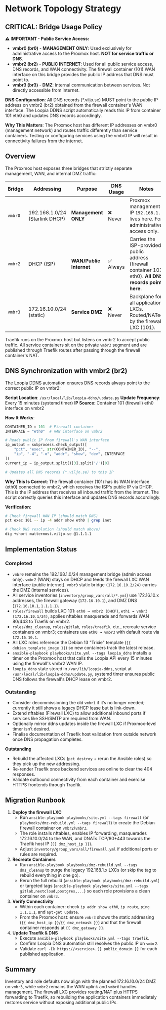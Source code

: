 # Network Topology Strategy

## CRITICAL: Bridge Usage Policy

**⚠️ IMPORTANT - Public Service Access:**

- **vmbr0 (br0)** - **MANAGEMENT ONLY**: Used exclusively for administrative access to the Proxmox host. **NOT for service traffic or DNS**.
- **vmbr2 (br2)** - **PUBLIC INTERNET**: Used for all public service access, DNS records, and WAN connectivity. The firewall container (101) WAN interface on this bridge provides the public IP address that DNS must point to.
- **vmbr3 (br3)** - **DMZ**: Internal communication between services. Not directly accessible from internet.

**DNS Configuration**: All DNS records (*.viljo.se) MUST point to the public IP address on vmbr2 (br2) obtained from the firewall container's WAN interface. The Loopia DDNS script automatically reads this IP from container 101 eth0 and updates DNS records accordingly.

**Why This Matters**: The Proxmox host has different IP addresses on vmbr0 (management network) and routes traffic differently than service containers. Testing or configuring services using the vmbr0 IP will result in connectivity failures from the internet.

## Overview
The Proxmox host exposes three bridges that strictly separate management, WAN, and internal DMZ traffic:

| Bridge | Addressing | Purpose | DNS Usage | Notes |
|--------|------------|---------|-----------|-------|
| `vmbr0` | 192.168.1.0/24 (Starlink DHCP) | **Management ONLY** | ❌ Never | Proxmox management IP `192.168.1.3` lives here. For administrative access only. |
| `vmbr2` | DHCP (ISP) | **WAN/Public Internet** | ✅ Always | Carries the ISP-provided public address (firewall container 101 eth0). **All DNS records point here**. |
| `vmbr3` | 172.16.10.0/24 (static) | **Service DMZ** | ❌ Never | Backplane for all application LXCs. Routed/NATed by the firewall LXC (101). |

Traefik runs on the Proxmox host but listens on vmbr2 to accept public traffic. All service containers sit on the private `vmbr3` segment and are published through Traefik routes after passing through the firewall container's NAT.

## DNS Synchronization with vmbr2 (br2)

The Loopia DDNS automation ensures DNS records always point to the correct public IP on vmbr2:

**Script Location**: `/usr/local/lib/loopia-ddns/update.py`
**Update Frequency**: Every 15 minutes (systemd timer)
**IP Source**: Container 101 (firewall) eth0 interface on vmbr2

**How It Works**:
```python
CONTAINER_ID = 101  # Firewall container
INTERFACE = "eth0"  # WAN interface on vmbr2

# Reads public IP from firewall's WAN interface
ip_output = subprocess.check_output([
    "pct", "exec", str(CONTAINER_ID), "--",
    "ip", "-4", "-o", "addr", "show", "dev", INTERFACE
])
current_ip = ip_output.split()[3].split('/')[0]

# Updates all DNS records (*.viljo.se) to this IP
```

**Why This Is Correct**: The firewall container (101) has its WAN interface (eth0) connected to vmbr2, which receives the ISP's public IP via DHCP. This is the IP address that receives all inbound traffic from the internet. The script correctly queries this interface and updates DNS records accordingly.

**Verification**:
```bash
# Check firewall WAN IP (should match DNS)
pct exec 101 -- ip -4 addr show eth0 | grep inet

# Check DNS resolution (should match above)
dig +short mattermost.viljo.se @1.1.1.1
```

## Implementation Status
### Completed
- `vmbr0` remains the 192.168.1.0/24 management bridge (admin access only). `vmbr2` (WAN) stays on DHCP and feeds the firewall LXC WAN interface (public internet). `vmbr3` static bridge `(172.16.10.2/24)` carries the DMZ (internal services).
- All service inventories (`inventory/group_vars/all/*.yml`) use 172.16.10.x addresses, the firewall gateway (`172.16.10.1`), and DMZ DNS (`172.16.10.1`, `1.1.1.1`).
- `roles/firewall` builds LXC 101: `eth0 → vmbr2 (DHCP)`, `eth1 → vmbr3 (172.16.10.1/24)`, applies nftables masquerade and forwards WAN 80/443 to Traefik on vmbr2.
- `roles/dmz_cleanup`, `roles/gitlab`, `roles/traefik`, etc., recreate service containers on vmbr3; containers use `eth0 → vmbr3` with default route via `172.16.10.1`.
- All LXC roles reference the Debian 13 "Trixie" template (`{{ debian_template_image }}`) so new containers track the latest release.
- `ansible-playbook playbooks/site.yml --tags loopia_ddns` installs a timer on the Proxmox host that calls the Loopia API every 15 minutes using the firewall's vmbr2 WAN IP.
- `loopia_ddns` state stored in `/var/lib/loopia-ddns`, script at `/usr/local/lib/loopia-ddns/update.py`, systemd timer ensures public DNS follows the firewall's DHCP lease on vmbr2.
### Outstanding
- Consider decommissioning the old `vmbr1` if it’s no longer needed; currently it still shows a legacy DHCP lease but is link-down.
- Extend nftables (Firewall LXC) to allow additional inbound ports if services like SSH/SMTP are required from WAN.
- Optionally mirror ddns updates inside the firewall LXC if Proxmox-level timer isn’t desired.
- Finalise documentation of Traefik host validation from outside network once DNS propagation completes.

**Outstanding**
- Rebuild the affected LXCs (`pct destroy` + rerun the Ansible roles) so they pick up the new addressing.
- Re-render Traefik once backend services are online to clear the 404 responses.
- Validate outbound connectivity from each container and exercise HTTPS frontends through Traefik.

## Migration Runbook
1. **Deploy the firewall LXC**
   * Run `ansible-playbook playbooks/site.yml --tags firewall` (or `playbooks/dmz-rebuild.yml --tags firewall`) to create the Debian firewall container on `vmbr2`/`vmbr3`.
   * The role installs nftables, enables IP forwarding, masquerades 172.16.10.0/24 to the WAN, and DNATs TCP/80+443 towards the Traefik host IP (`{{ dmz_host_ip }}`).
   * Adjust `inventory/group_vars/all/firewall.yml` if additional ports or rules are required.
2. **Recreate Containers**
   * Run `ansible-playbook playbooks/dmz-rebuild.yml --tags dmz_cleanup` to purge the legacy 192.168.1.x LXCs (or skip the tag to rebuild everything in one go).
   * Rerun the full rebuild (`ansible-playbook playbooks/dmz-rebuild.yml`) or targeted tags (`ansible-playbook playbooks/site.yml --tags gitlab,nextcloud,postgres,...`) so each role provisions a clean container on `vmbr3`.
3. **Verify Connectivity**
   * Within each container: check `ip addr show eth0`, `ip route`, `ping 1.1.1.1`, and `apt-get update`.
   * From the Proxmox host: ensure `vmbr3` shows the static addressing (`{{ dmz_host_ip }}`/`{{ dmz_netmask }}`) and that the firewall container responds at `{{ dmz_gateway }}`.
4. **Update Traefik & DNS**
   * Execute `ansible-playbook playbooks/site.yml --tags traefik`.
   * Confirm Loopia DNS automation still resolves the public IP on `vmbr2`.
   * Validate `curl -Ik https://<service>.{{ public_domain }}` for each published application.

## Summary
Inventory and role defaults now align with the planned 172.16.10.0/24 DMZ on `vmbr3`, while `vmbr2` remains the WAN uplink and `vmbr0` handles management. The firewall LXC provides routing/NAT plus HTTPS forwarding to Traefik, so rebuilding the application containers immediately restores service without exposing additional public IPs.
